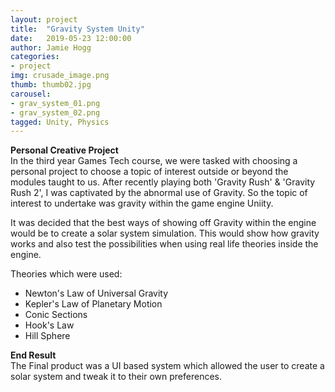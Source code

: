 ```yaml
---
layout: project
title:  "Gravity System Unity"
date:   2019-05-23 12:00:00
author: Jamie Hogg
categories:
- project
img: crusade_image.png
thumb: thumb02.jpg
carousel:
- grav_system_01.png
- grav_system_02.png
tagged: Unity, Physics
---
```

<B>Personal Creative Project</B><BR>
In the third year Games Tech course, we were tasked with choosing a personal project to choose a topic of interest outside or beyond the modules taught to us. After recently playing both 'Gravity Rush' & 'Gravity Rush 2', I was captivated by the abnormal use of Gravity. So the topic of interest to undertake was gravity within the game engine Uniity.
  
It was decided that the best ways of showing off Gravity within the engine would be to create a solar system simulation. This would show how gravity works and also test the possibilities when using real life theories inside the engine.

Theories which were used:
- Newton's Law of Universal Gravity
- Kepler's Law of Planetary Motion
- Conic Sections
- Hook's Law
- Hill Sphere

<B>End Result</B><BR>
The Final product was a UI based system which allowed the user to create a solar system and tweak it to their own preferences.
